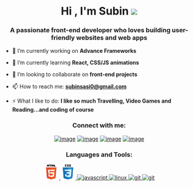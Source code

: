 <h1 align="center">Hi , I'm Subin <img height="40" src="https://user-images.githubusercontent.com/97297260/160992305-b6ef331f-4575-4e38-bf53-0d8399bb8d98.gif"></h1>
<h3 align="center">A passionate front-end developer who loves building user-friendly websites and web apps</h3>

- 🔭 I’m currently working on **Advance Frameworks**

- 🌱 I’m currently learning **React, CSS/JS animations**

- 👯 I’m looking to collaborate on **front-end projects**

- 📫 How to reach me: **subinsasi0@gmail.com**

- ⚡ What I like to do: **I like so much Travelling, Video Games and Reading...and coding of course**

<h3 align="center">Connect with me:</h3>
<div align="center">

[![image](https://img.shields.io/badge/LinkedIn-0077B5?style=for-the-badge&logo=linkedin&logoColor=white)](http://www.linkedin.com/in/subin-sasi)
[![image](https://img.shields.io/badge/Instagram-E4405F?style=for-the-badge&logo=instagram&logoColor=white)](https://www.instagram.com/subin_sasi_/)
[![image](https://img.shields.io/badge/Twitter-1DA1F2?style=for-the-badge&logo=twitter&logoColor=white)](https://twitter.com/sasi_subin?t=mEZ4biKzq2WA5RmzPvwsJQ&s=09)
[![image](https://img.shields.io/badge/Gmail-D14836?style=for-the-badge&logo=gmail&logoColor=white)](mailto:subinsasi@gmail.com)
  
</div>

<h3 align="center">Languages and Tools:</h3>

<p align="center"> 
  <a href="https://html.com/" target="_blank">
    <img src="https://raw.githubusercontent.com/devicons/devicon/master/icons/html5/html5-original-wordmark.svg" alt="html5" width="40" height="40"/> 
  </a>
  <a href="https://www.w3schools.com/css/" target="_blank"> 
    <img src="https://raw.githubusercontent.com/devicons/devicon/master/icons/css3/css3-original-wordmark.svg" alt="css3" width="40" height="40"/> 
  </a>   
  <a href="https://www.javascript.com/" target="_blank"> 
    <img src="https://user-images.githubusercontent.com/97297260/160990952-dfb54eaa-a502-4656-8632-3c14c3cf85ca.png" alt="javascript" width="40" height="40"/> 
  </a> 
  <a href="https://reactjs.org/" target="_blank"> 
    <img src="https://user-images.githubusercontent.com/97297260/160991430-7ed18512-9b47-40a4-8b69-1ded5d0c257d.png" alt="linux" width="60" height="40"/> 
  </a> 
  <a href="https://getbootstrap.com/" target="_blank"> 
    <img src="https://user-images.githubusercontent.com/97297260/160991600-6b16827b-9307-43d5-a743-5eda31a796b8.png" alt="git" width="30" height="30"/> 
  </a>
  <a href="https://sass-lang.com/" target="_blank"> 
    <img src="https://user-images.githubusercontent.com/97297260/160991808-989427b1-c9c6-4503-842a-cb963b5f3eef.png" alt="git" width="40" height="40"/> 
  </a>
</p>




